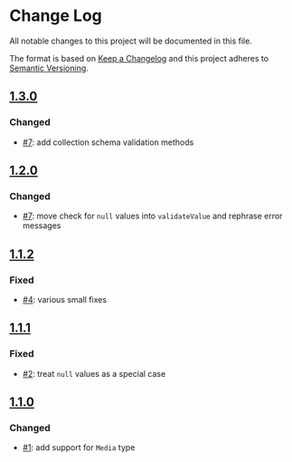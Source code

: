 # Change Log

All notable changes to this project will be documented in this file.

The format is based on [Keep a Changelog](http://keepachangelog.com/)
and this project adheres to [Semantic Versioning](http://semver.org/).

## [1.3.0](2019-08-02)

### Changed

- [#7](https://github.com/dadi/api-validator/pull/9): add collection schema validation methods

## [1.2.0](2019-01-16)

### Changed

- [#7](https://github.com/dadi/api-validator/pull/7): move check for `null` values into `validateValue` and rephrase error messages

## [1.1.2](2018-12-19)

### Fixed

- [#4](https://github.com/dadi/api-validator/pull/4): various small fixes

## [1.1.1](2018-11-29)

### Fixed

- [#2](https://github.com/dadi/api-validator/issues/2): treat `null` values as a special case

## [1.1.0](2018-10-26)

### Changed

- [#1](https://github.com/dadi/api-validator/pull/1): add support for `Media` type
